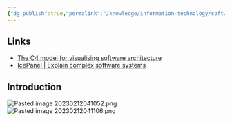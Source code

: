 ```yaml
---
{"dg-publish":true,"permalink":"/knowledge/information-technology/software-architecture/c4-model/","dgPassFrontmatter":true}
---
```


## Links
- [The C4 model for visualising software architecture](https://c4model.com/)
- [IcePanel | Explain complex software systems](https://icepanel.io/blog/2022-10-03-c4-model-for-system-architecture-design)
## Introduction
![Pasted image 20230212041052.png](/img/user/Attachments/Pasted%20image%2020230212041052.png)
![Pasted image 20230212041106.png](/img/user/Attachments/Pasted%20image%2020230212041106.png)
